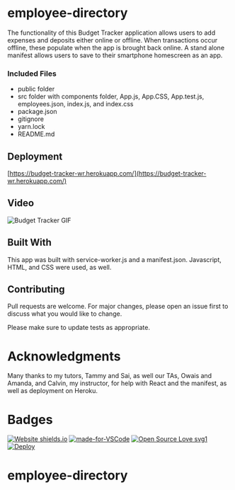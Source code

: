 # employee-directory

The functionality of this Budget Tracker application allows users to add expenses and deposits either online or offline. When transactions occur offline, these populate when the app is brought back online. A stand alone manifest allows users to save to their smartphone homescreen as an app.

### Included Files

* public folder
* src folder with components folder, App.js, App.CSS, App.test.js, employees.json, index.js, and index.css
* package.json
* gitignore
* yarn.lock
* README.md



## Deployment

[https://budget-tracker-wr.herokuapp.com/](https://budget-tracker-wr.herokuapp.com/)

## Video

![Budget Tracker GIF](public/video/budget.gif) 

## Built With

This app was built with service-worker.js and a manifest.json. Javascript, HTML, and CSS were used, as well.

## Contributing

Pull requests are welcome. For major changes, please open an issue first to discuss what you would like to change.

Please make sure to update tests as appropriate.

# Acknowledgments

Many thanks to my tutors, Tammy and Sai, as well our TAs, Owais and Amanda, and Calvin, my instructor, for help with React and the manifest, as well as deployment on Heroku.

# Badges

[![Website shields.io](https://img.shields.io/website-up-down-green-red/http/shields.io.svg)](http://shields.io/)
[![made-for-VSCode](https://img.shields.io/badge/Made%20for-VSCode-1f425f.svg)](https://code.visualstudio.com/)
[![Open Source Love svg1](https://badges.frapsoft.com/os/v1/open-source.svg?v=103)](https://github.com/ellerbrock/open-source-badges/)
[![Deploy](https://www.herokucdn.com/deploy/button.svg)](https://heroku.com/deploy)



# employee-directory
